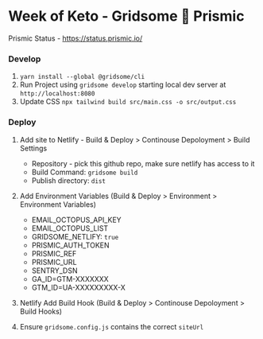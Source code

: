 # Week of Keto - Gridsome 🖖 Prismic

Prismic Status - https://status.prismic.io/

### Develop

1. `yarn install --global @gridsome/cli`
2. Run Project using `gridsome develop` starting local dev server at `http://localhost:8080`
3. Update CSS `npx tailwind build src/main.css -o src/output.css`

### Deploy

1. Add site to Netlify - Build & Deploy > Continouse Depoloyment > Build Settings

    - Repository - pick this github repo, make sure netlify has access to it
    - Build Command: `gridsome build`
    - Publish directory: `dist`

2. Add Environment Variables (Build & Deploy > Environment > Environment Variables)

    - EMAIL_OCTOPUS_API_KEY
    - EMAIL_OCTOPUS_LIST
    - GRIDSOME_NETLIFY: `true`
    - PRISMIC_AUTH_TOKEN
    - PRISMIC_REF
    - PRISMIC_URL
    - SENTRY_DSN
    - GA_ID=GTM-XXXXXXX
    - GTM_ID=UA-XXXXXXXXX-X

3. Netlify Add Build Hook (Build & Deploy > Continouse Depoloyment > Build Hooks)

4. Ensure `gridsome.config.js` contains the correct `siteUrl`
